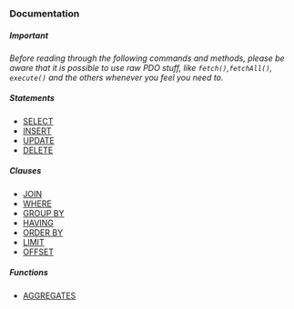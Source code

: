 ### Documentation

##### Important
*Before reading through the following commands and methods, please be aware that it is possible 
   to use raw PDO stuff, like ``fetch()``,``fetchAll()``, ``execute()`` and the others whenever you feel you need to.*

##### Statements

+ [SELECT](https://github.com/FaaPz/Slim-PDO/blob/master/docs/Statement/SELECT.md)
+ [INSERT](https://github.com/FaaPz/Slim-PDO/blob/master/docs/Statement/INSERT.md)
+ [UPDATE](https://github.com/FaaPz/Slim-PDO/blob/master/docs/Statement/UPDATE.md)
+ [DELETE](https://github.com/FaaPz/Slim-PDO/blob/master/docs/Statement/DELETE.md)

##### Clauses

+ [JOIN](https://github.com/FaaPz/Slim-PDO/blob/master/docs/Clause/JOIN.md)
+ [WHERE](https://github.com/FaaPz/Slim-PDO/blob/master/docs/Clause/WHERE.md)
+ [GROUP BY](https://github.com/FaaPz/Slim-PDO/blob/master/docs/Clause/GROUP_BY.md)
+ [HAVING](https://github.com/FaaPz/Slim-PDO/blob/master/docs/Clause/HAVING.md)
+ [ORDER BY](https://github.com/FaaPz/Slim-PDO/blob/master/docs/Clause/ORDER_BY.md)
+ [LIMIT](https://github.com/FaaPz/Slim-PDO/blob/master/docs/Clause/LIMIT.md)
+ [OFFSET](https://github.com/FaaPz/Slim-PDO/blob/master/docs/Clause/OFFSET.md)

##### Functions

+ [AGGREGATES](https://github.com/FaaPz/Slim-PDO/blob/master/docs/AGGREGATES.md)
